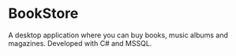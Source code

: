 # BookStore
A desktop application where you can buy books, music albums and magazines. Developed with C# and MSSQL.
